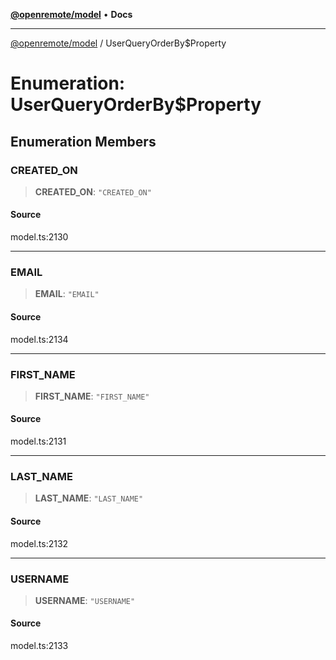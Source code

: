 [**@openremote/model**](../README.md) • **Docs**

***

[@openremote/model](../globals.md) / UserQueryOrderBy$Property

# Enumeration: UserQueryOrderBy$Property

## Enumeration Members

### CREATED\_ON

> **CREATED\_ON**: `"CREATED_ON"`

#### Source

model.ts:2130

***

### EMAIL

> **EMAIL**: `"EMAIL"`

#### Source

model.ts:2134

***

### FIRST\_NAME

> **FIRST\_NAME**: `"FIRST_NAME"`

#### Source

model.ts:2131

***

### LAST\_NAME

> **LAST\_NAME**: `"LAST_NAME"`

#### Source

model.ts:2132

***

### USERNAME

> **USERNAME**: `"USERNAME"`

#### Source

model.ts:2133
